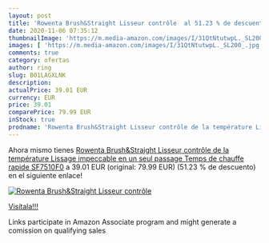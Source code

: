```yaml
---
layout: post
title: 'Rowenta Brush&Straight Lisseur contrôle  al 51.23 % de descuento'
date: 2020-11-06 07:35:12
thumbnailImage: 'https://m.media-amazon.com/images/I/31QtNtutwpL._SL200_.jpg'
images: [ 'https://m.media-amazon.com/images/I/31QtNtutwpL._SL200_.jpg' ]
comments: true
category: ofertas
author: ring
slug: B01LAGXLNK
description:
actualPrice: 39.01 EUR
currency: EUR
price: 39.01
comparePrice: 79.99 EUR
inStock: true
prodname: 'Rowenta Brush&Straight Lisseur contrôle de la température Lissage impeccable en un seul passage Temps de chauffe rapide SF7510F0'
---
```


Ahora mismo tienes [Rowenta Brush&Straight Lisseur contrôle de la température Lissage impeccable en un seul passage Temps de chauffe rapide SF7510F0](https://www.amazon.fr/dp/B01LAGXLNK/?tag=tolees0d-21) a 39.01 EUR (original: 79.99 EUR) (51.23 %  de descuento) en el siguiente enlace!

[![Rowenta Brush&Straight Lisseur contrôle ](https://m.media-amazon.com/images/I/31QtNtutwpL._SL200_.jpg)](https://www.amazon.fr/dp/B01LAGXLNK/?tag=tolees0d-21)

[Visítala!!!](https://www.amazon.fr/dp/B01LAGXLNK/?tag=tolees0d-21)

Links participate in Amazon Associate program and might generate a comission on qualifying sales
